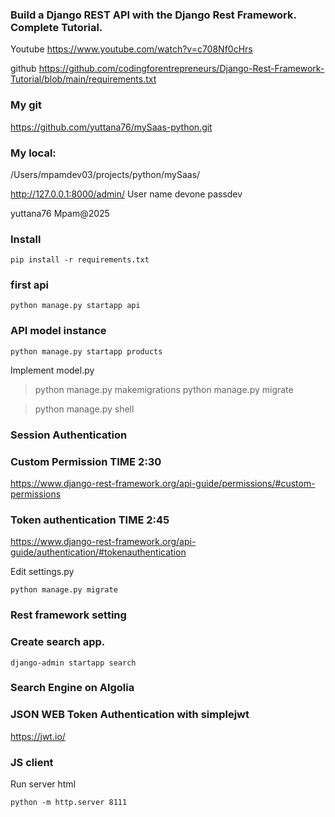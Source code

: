 ### Build a Django REST API with the Django Rest Framework. Complete Tutorial.

Youtube
https://www.youtube.com/watch?v=c708Nf0cHrs

github
https://github.com/codingforentrepreneurs/Django-Rest-Framework-Tutorial/blob/main/requirements.txt

### My git
https://github.com/yuttana76/mySaas-python.git

### My local:
/Users/mpamdev03/projects/python/mySaas/

http://127.0.0.1:8000/admin/
User name
devone
passdev


yuttana76
Mpam@2025
### Install 
```
pip install -r requirements.txt
```

### first api
```
python manage.py startapp api
```


### API model instance
```
python manage.py startapp products
```

Implement model.py

>python manage.py makemigrations
>python manage.py migrate       

>python manage.py shell


### Session Authentication

### Custom Permission TIME 2:30
https://www.django-rest-framework.org/api-guide/permissions/#custom-permissions

### Token authentication TIME 2:45
https://www.django-rest-framework.org/api-guide/authentication/#tokenauthentication

Edit settings.py
```
python manage.py migrate
```

### Rest framework setting

### Create search app.
```
django-admin startapp search
```


### Search Engine on Algolia

### JSON WEB Token Authentication with simplejwt

https://jwt.io/


### JS client
Run server html 
```
python -m http.server 8111
```
